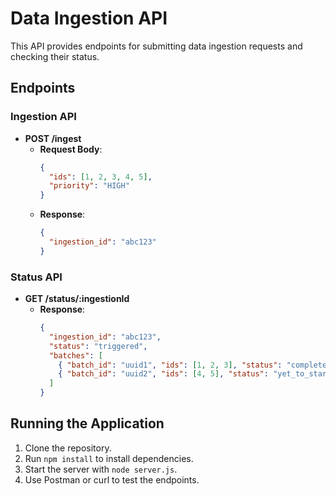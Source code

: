 # Data Ingestion API

This API provides endpoints for submitting data ingestion requests and checking their status.

## Endpoints

### Ingestion API

- **POST /ingest**
  - **Request Body**:
    ```json
    {
      "ids": [1, 2, 3, 4, 5],
      "priority": "HIGH"
    }
    ```
  - **Response**:
    ```json
    {
      "ingestion_id": "abc123"
    }
    ```

### Status API

- **GET /status/:ingestionId**
  - **Response**:
    ```json
    {
      "ingestion_id": "abc123",
      "status": "triggered",
      "batches": [
        { "batch_id": "uuid1", "ids": [1, 2, 3], "status": "completed" },
        { "batch_id": "uuid2", "ids": [4, 5], "status": "yet_to_start" }
      ]
    }
    ```

## Running the Application

1. Clone the repository.
2. Run `npm install` to install dependencies.
3. Start the server with `node server.js`.
4. Use Postman or curl to test the endpoints.
